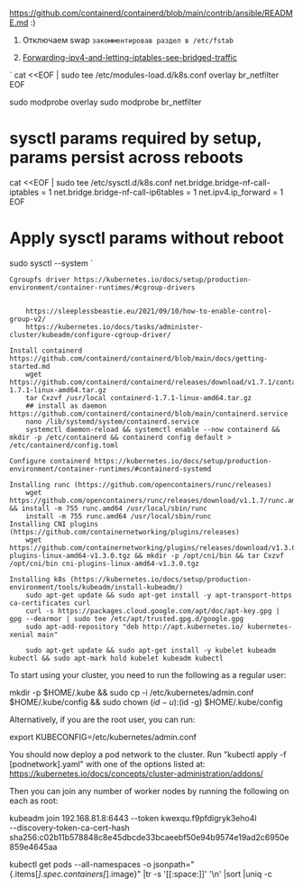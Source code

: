https://github.com/containerd/containerd/blob/main/contrib/ansible/README.md :)
		
1. Отключаем swap
`
закомментировав раздел в /etc/fstab
`
	
2. [Forwarding-ipv4-and-letting-iptables-see-bridged-traffic](https://kubernetes.io/docs/setup/production-environment/container-runtimes/#forwarding-ipv4-and-letting-iptables-see-bridged-traffic)

`
cat <<EOF | sudo tee /etc/modules-load.d/k8s.conf
overlay
br_netfilter
EOF

sudo modprobe overlay
sudo modprobe br_netfilter

# sysctl params required by setup, params persist across reboots
cat <<EOF | sudo tee /etc/sysctl.d/k8s.conf
net.bridge.bridge-nf-call-iptables  = 1
net.bridge.bridge-nf-call-ip6tables = 1
net.ipv4.ip_forward                 = 1
EOF

# Apply sysctl params without reboot
sudo sysctl --system
`
	
		
		
	Cgroupfs driver https://kubernetes.io/docs/setup/production-environment/container-runtimes/#cgroup-drivers
			
		
		https://sleeplessbeastie.eu/2021/09/10/how-to-enable-control-group-v2/
		https://kubernetes.io/docs/tasks/administer-cluster/kubeadm/configure-cgroup-driver/

	Install containerd https://github.com/containerd/containerd/blob/main/docs/getting-started.md
		wget https://github.com/containerd/containerd/releases/download/v1.7.1/containerd-1.7.1-linux-amd64.tar.gz
		tar Cxzvf /usr/local containerd-1.7.1-linux-amd64.tar.gz
		## install as daemon https://github.com/containerd/containerd/blob/main/containerd.service
		nano /lib/systemd/system/containerd.service
		systemctl daemon-reload && systemctl enable --now containerd && mkdir -p /etc/containerd && containerd config default > /etc/containerd/config.toml
		
	Configure containerd https://kubernetes.io/docs/setup/production-environment/container-runtimes/#containerd-systemd
	
	Installing runc (https://github.com/opencontainers/runc/releases)
		wget https://github.com/opencontainers/runc/releases/download/v1.1.7/runc.amd64 && install -m 755 runc.amd64 /usr/local/sbin/runc
		install -m 755 runc.amd64 /usr/local/sbin/runc
	Installing CNI plugins (https://github.com/containernetworking/plugins/releases)
		wget https://github.com/containernetworking/plugins/releases/download/v1.3.0/cni-plugins-linux-amd64-v1.3.0.tgz && mkdir -p /opt/cni/bin && tar Cxzvf /opt/cni/bin cni-plugins-linux-amd64-v1.3.0.tgz
	
	Installing k8s (https://kubernetes.io/docs/setup/production-environment/tools/kubeadm/install-kubeadm/)
		sudo apt-get update && sudo apt-get install -y apt-transport-https ca-certificates curl
		curl -s https://packages.cloud.google.com/apt/doc/apt-key.gpg | gpg --dearmor | sudo tee /etc/apt/trusted.gpg.d/google.gpg
		sudo apt-add-repository "deb http://apt.kubernetes.io/ kubernetes-xenial main"
		
		sudo apt-get update && sudo apt-get install -y kubelet kubeadm kubectl && sudo apt-mark hold kubelet kubeadm kubectl
		
		
	

To start using your cluster, you need to run the following as a regular user:

  mkdir -p $HOME/.kube &&   sudo cp -i /etc/kubernetes/admin.conf $HOME/.kube/config &&   sudo chown $(id -u):$(id -g) $HOME/.kube/config

Alternatively, if you are the root user, you can run:

  export KUBECONFIG=/etc/kubernetes/admin.conf

You should now deploy a pod network to the cluster.
Run "kubectl apply -f [podnetwork].yaml" with one of the options listed at:
  https://kubernetes.io/docs/concepts/cluster-administration/addons/

Then you can join any number of worker nodes by running the following on each as root:

kubeadm join 192.168.81.8:6443 --token kwexqu.f9pfdigryk3eho4l \
        --discovery-token-ca-cert-hash sha256:c02b11b578848c8e45dbcde33bcaeebf50e94b9574e19ad2c6950e859e4645aa



kubectl get pods --all-namespaces -o jsonpath="{.items[*].spec.containers[*].image}" |tr -s '[[:space:]]' '\n' |sort |uniq -c

